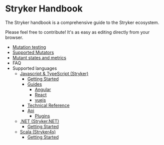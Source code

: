 # Stryker Handbook

The Stryker handbook is a comprehensive guide to the Stryker ecosystem.

Please feel free to contribute! It's as easy as editing directly from your browser.

* [Mutation testing](mutation-testing.md)
* [Supported Mutators](mutator-types.md#supported-mutators)
* [Mutant states and metrics](mutant-states-and-metrics.md)
* FAQ
* Supported languages
  * [Javascript & TypeScript (Stryker)](stryker)
    * [Getting Started](stryker/getting-started.md)
    * [Guides](stryker/guides/)
      * [Angular](stryker/guides/angular.md#angular)
      * [React](stryker/guides/react.md#react)
      * [vuejs](stryker/guides/vuejs.md#vuejs)
    * [Technical Reference](https://github.com/stryker-mutator/stryker-handbook/tree/master/stryker/technical-reference#technical-reference)
    * [Api](/stryker/api/)
      * [Plugins](/stryker/api/plugins.md)
  * [.NET (Stryker.NET)](stryker.net/)
    * [Getting Started](stryker.net/getting-started.md)
  * [Scala (Stryker4s)](stryker4s/)
    * [Getting Started](stryker4s/getting-started.md)
